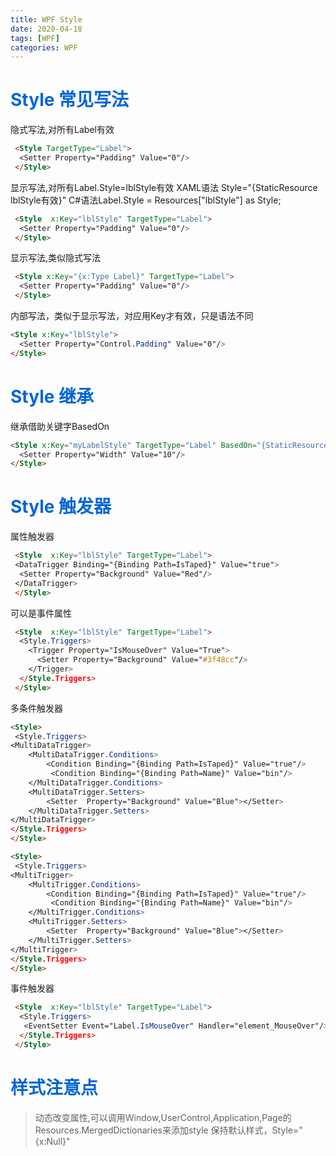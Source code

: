 ```yaml
---
title: WPF Style 
date: 2020-04-18
tags: [WPF]
categories: WPF
---
```

<!-- more -->
# <span style="color:#0366d6;">Style 常见写法</span>
隐式写法,对所有Label有效
``` Html
 <Style TargetType="Label">
  <Setter Property="Padding" Value="0"/>
 </Style>
```
显示写法,对所有Label.Style=lblStyle有效
XAML语法 Style="{StaticResource lblStyle有效}"
C#语法Label.Style = Resources["lblStyle"] as Style;
``` Html
 <Style  x:Key="lblStyle" TargetType="Label">
  <Setter Property="Padding" Value="0"/>
 </Style>
```
显示写法,类似隐式写法
``` Html
 <Style x:Key="{x:Type Label}" TargetType="Label">
  <Setter Property="Padding" Value="0"/>
 </Style>
```

内部写法，类似于显示写法，对应用Key才有效，只是语法不同
``` Html
<Style x:Key="lblStyle">
  <Setter Property="Control.Padding" Value="0"/>
</Style>
```
# <span style="color:#0366d6;">Style 继承</span>
继承借助关键字BasedOn
``` Html
<Style x:Key="myLabelStyle" TargetType="Label" BasedOn="{StaticResource lblStyle}">
  <Setter Property="Width" Value="10"/>
</Style>
```

# <span style="color:#0366d6;">Style 触发器</span>
属性触发器
``` Html
 <Style  x:Key="lblStyle" TargetType="Label">
 <DataTrigger Binding="{Binding Path=IsTaped}" Value="true">
  <Setter Property="Background" Value="Red"/>
 </DataTrigger>
 </Style>
```
可以是事件属性
``` Html
 <Style  x:Key="lblStyle" TargetType="Label">
  <Style.Triggers>
    <Trigger Property="IsMouseOver" Value="True">
      <Setter Property="Background" Value="#3f48cc"/>                 
    </Trigger>
  </Style.Triggers>
 </Style>
```
多条件触发器
``` Html
<Style>
 <Style.Triggers>
<MultiDataTrigger>
    <MultiDataTrigger.Conditions>
        <Condition Binding="{Binding Path=IsTaped}" Value="true"/>
         <Condition Binding="{Binding Path=Name}" Value="bin"/>
    </MultiDataTrigger.Conditions>
    <MultiDataTrigger.Setters>
        <Setter  Property="Background" Value="Blue"></Setter>
    </MultiDataTrigger.Setters>
</MultiDataTrigger>              
</Style.Triggers>
</Style>
```
``` Html
<Style>
 <Style.Triggers>
<MultiTrigger>
    <MultiTrigger.Conditions>
        <Condition Binding="{Binding Path=IsTaped}" Value="true"/>
         <Condition Binding="{Binding Path=Name}" Value="bin"/>
    </MultiTrigger.Conditions>
    <MultiTrigger.Setters>
        <Setter  Property="Background" Value="Blue"></Setter>
    </MultiTrigger.Setters>
</MultiTrigger>              
</Style.Triggers>
</Style>
```
事件触发器
``` Html
 <Style  x:Key="lblStyle" TargetType="Label">
  <Style.Triggers>
   <EventSetter Event="Label.IsMouseOver" Handler="element_MouseOver"/>   
  </Style.Triggers>
 </Style>
```
# <span style="color:#0366d6;">样式注意点</span>
>动态改变属性,可以调用Window,UserControl,Application,Page的 Resources.MergedDictionaries来添加style
>保持默认样式，Style="{x:Null}"
